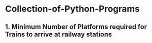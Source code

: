 # Collection-of-Python-Programs

## 1. Minimum Number of Platforms required for Trains to arrive at railway stations
<a href="https://github.com/shweteekta/Collection-of-Python-Programs/blob/master/platform.py"/>

